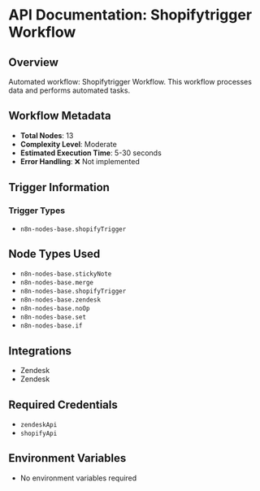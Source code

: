 # API Documentation: Shopifytrigger Workflow

## Overview
Automated workflow: Shopifytrigger Workflow. This workflow processes data and performs automated tasks.

## Workflow Metadata
- **Total Nodes**: 13
- **Complexity Level**: Moderate
- **Estimated Execution Time**: 5-30 seconds
- **Error Handling**: ❌ Not implemented

## Trigger Information
### Trigger Types
- `n8n-nodes-base.shopifyTrigger`

## Node Types Used
- `n8n-nodes-base.stickyNote`
- `n8n-nodes-base.merge`
- `n8n-nodes-base.shopifyTrigger`
- `n8n-nodes-base.zendesk`
- `n8n-nodes-base.noOp`
- `n8n-nodes-base.set`
- `n8n-nodes-base.if`

## Integrations
- Zendesk
- Zendesk

## Required Credentials
- `zendeskApi`
- `shopifyApi`

## Environment Variables
- No environment variables required
